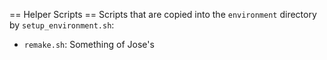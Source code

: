 == Helper Scripts ==
Scripts that are copied into the `environment` directory by `setup_environment.sh`:
* `remake.sh`: Something of Jose's
